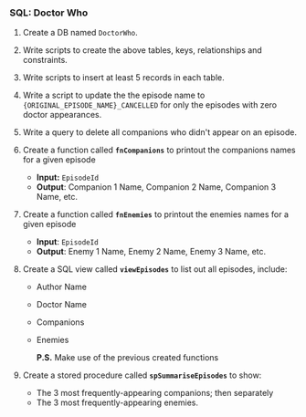 ### SQL: Doctor Who

1. Create a DB named `DoctorWho`.
2. Write scripts to create the above tables, keys, relationships and constraints.
3. Write scripts to insert at least 5 records in each table.
4. Write a script to update the the episode name to `{ORIGINAL_EPISODE_NAME}_CANCELLED` for only the episodes with zero doctor appearances.
5. Write a query to delete all companions who didn't appear on an episode.
6. Create a function called **`fnCompanions`** to printout the companions names for a given episode
    - **Input:** `EpisodeId`
    - **Output**: Companion 1 Name, Companion 2 Name, Companion 3 Name, etc.
7. Create a function called **`fnEnemies`** to printout the enemies names for a given episode
    - **Input**: `EpisodeId`
    - **Output**: Enemy 1 Name, Enemy 2 Name, Enemy 3 Name, etc.
8. Create a SQL view called **`viewEpisodes`** to list out all episodes, include:
    - Author Name
    - Doctor Name
    - Companions
    - Enemies
        
        **P.S.** Make use of the previous created functions
        
9. Create a stored procedure called **`spSummariseEpisodes`** to show:
    - The 3 most frequently-appearing companions; then separately
    - The 3 most frequently-appearing enemies.
